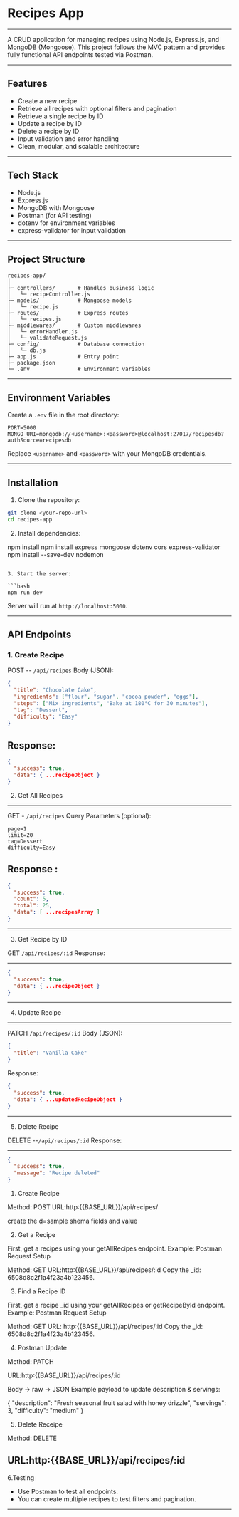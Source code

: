# Recipes App

---

A CRUD application for managing recipes using Node.js, Express.js, and MongoDB (Mongoose). This project follows the MVC pattern and provides fully functional API endpoints tested via Postman.

---

## Features

- Create a new recipe
- Retrieve all recipes with optional filters and pagination
- Retrieve a single recipe by ID
- Update a recipe by ID
- Delete a recipe by ID
- Input validation and error handling
- Clean, modular, and scalable architecture

---

## Tech Stack

- Node.js
- Express.js
- MongoDB with Mongoose
- Postman (for API testing)
- dotenv for environment variables
- express-validator for input validation

---

## Project Structure

```
recipes-app/
│
├─ controllers/       # Handles business logic
│   └─ recipeController.js
├─ models/            # Mongoose models
│   └─ recipe.js
├─ routes/            # Express routes
│   └─ recipes.js
├─ middlewares/       # Custom middlewares
│   └─ errorHandler.js
│   └─ validateRequest.js
├─ config/            # Database connection
│   └─ db.js
├─ app.js             # Entry point
├─ package.json
└─ .env               # Environment variables
```

---

## Environment Variables

Create a `.env` file in the root directory:

```
PORT=5000
MONGO_URI=mongodb://<username>:<password>@localhost:27017/recipesdb?authSource=recipesdb

```

Replace `<username>` and `<password>` with your MongoDB credentials.

---

## Installation

1. Clone the repository:

```bash
git clone <your-repo-url>
cd recipes-app
```

2. Install dependencies:

npm install
npm install express mongoose dotenv cors express-validator
npm install --save-dev nodemon

````

3. Start the server:

```bash
npm run dev
````

Server will run at `http://localhost:5000`.

---

## API Endpoints

### 1. Create Recipe

POST -- `/api/recipes`
Body (JSON):

```json
{
  "title": "Chocolate Cake",
  "ingredients": ["flour", "sugar", "cocoa powder", "eggs"],
  "steps": ["Mix ingredients", "Bake at 180°C for 30 minutes"],
  "tag": "Dessert",
  "difficulty": "Easy"
}
```

## Response:

```json
{
  "success": true,
  "data": { ...recipeObject }
}
```

2.  Get All Recipes

---

GET - `/api/recipes`
Query Parameters (optional):

```
page=1
limit=20
tag=Dessert
difficulty=Easy
```

## Response :

```json
{
  "success": true,
  "count": 5,
  "total": 25,
  "data": [ ...recipesArray ]
}
```

---

3. Get Recipe by ID

GET `/api/recipes/:id`
Response:

---

```json
{
  "success": true,
  "data": { ...recipeObject }
}
```

---

4. Update Recipe

---

PATCH `/api/recipes/:id`
Body (JSON):

```json
{
  "title": "Vanilla Cake"
}
```

Response:

```json
{
  "success": true,
  "data": { ...updatedRecipeObject }
}
```

---

5. Delete Recipe

DELETE --`/api/recipes/:id`
Response:

---

```json
{
  "success": true,
  "message": "Recipe deleted"
}
```

1. Create Recipe

Method: POST
URL:http:{{BASE_URL}}/api/recipes/

create the d=sample shema fields and value

2. Get a Recipe

First, get a recipes using your getAllRecipes endpoint.
Example:
Postman Request Setup

Method: GET
URL:http:{{BASE_URL}}/api/recipes/:id
Copy the \_id: 6508d8c2f1a4f23a4b123456.

3. Find a Recipe ID

First, get a recipe \_id using your getAllRecipes or getRecipeById endpoint.
Example:
Postman Request Setup

Method: GET
URL:
http:{{BASE_URL}}/api/recipes/:id
Copy the \_id: 6508d8c2f1a4f23a4b123456.

4. Postman Update

Method: PATCH

URL:http:{{BASE_URL}}/api/recipes/:id

Body → raw → JSON
Example payload to update description & servings:

{
"description": "Fresh seasonal fruit salad with honey drizzle",
"servings": 3,
"difficulty": "medium"
}

5. Delete Receipe

Method: DELETE

## URL:http:{{BASE_URL}}/api/recipes/:id

6.Testing

- Use Postman to test all endpoints.
- You can create multiple recipes to test filters and pagination.

---
